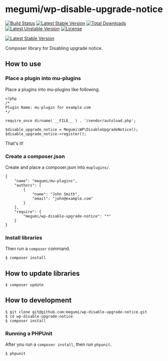 # megumi/wp-disable-upgrade-notice

[![Build Status](https://travis-ci.org/megumi-wp-composer/wp-disable-upgrade-notice.svg?branch=master)](https://travis-ci.org/megumi-wp-composer/wp-disable-upgrade-notice) [![Latest Stable Version](https://poser.pugx.org/megumi/wp-disable-upgrade-notice/v/stable.svg)](https://packagist.org/packages/megumi/wp-disable-upgrade-notice) [![Total Downloads](https://poser.pugx.org/megumi/wp-disable-upgrade-notice/downloads.svg)](https://packagist.org/packages/megumi/wp-disable-upgrade-notice) [![Latest Unstable Version](https://poser.pugx.org/megumi/wp-disable-upgrade-notice/v/unstable.svg)](https://packagist.org/packages/megumi/wp-disable-upgrade-notice) [![License](https://poser.pugx.org/megumi/wp-disable-upgrade-notice/license.svg)](https://packagist.org/packages/megumi/wp-disable-upgrade-notice)

[![Latest Stable Version](https://poser.pugx.org/megumi/wp-disable-upgrade-notice/v/stable.svg)](https://packagist.org/packages/megumi/wp-disable-upgrade-notice)

Composer library for Disabling upgrade notice.

## How to use

### Place a plugin into mu-plugins

Place a plugins into mu-plugins like following.

```
<?php
/*
Plugin Name: mu-plugin for example.com
*/

require_once dirname( __FILE__ ) . '/vendor/autoload.php';

$disable_upgrade_notice = Megumi\WP\DisableUpgradeNotice();
$disable_upgrade_notice->register();
```

That's it!


### Create a composer.json

Create and place a composer.json into `muplugins/`.

```
{
    "name": "megumi/mu-plugins",
    "authors": [
        {
            "name": "John Smith",
            "email": "john@example.com"
        }
    ],
    "require": {
        "megumi/wp-disable-upgrade-notice": "*"
    }
}
```

### Install libraries

Then run a `composer` command.

```
$ composer install
```

## How to update libraries

```
$ composer update
```


## How to development

```
$ git clone git@github.com:megumi/wp-disable-upgrade-notice.git
$ cd wp-disable-upgrade-notice
$ composer install
```

### Running a PHPUnit

After you run a `composer install`, then run `phpunit`.

```
$ phpunit
```
